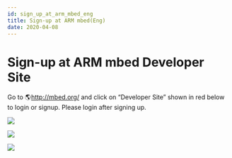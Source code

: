 ```yaml
---
id: sign_up_at_arm_mbed_eng
title: Sign-up at ARM mbed(Eng)
date: 2020-04-08
---
```



# Sign-up at ARM mbed Developer Site

Go to 🌎http://mbed.org/ and click on “Developer Site” shown in red
below to login or signup. Please login after signing up.

![](/document_framework/img/products/wizwiki_w7500_starter_kit_temp/tutorial_kr/100_mbed_org.png)

![](/document_framework/img/products/wizwiki_w7500_starter_kit_temp/tutorial_kr/101_login_signup.png)

![](/document_framework/img/products/wizwiki_mbed_kit/kit_kr/tutorial_kr/101a_login_screen.png)
